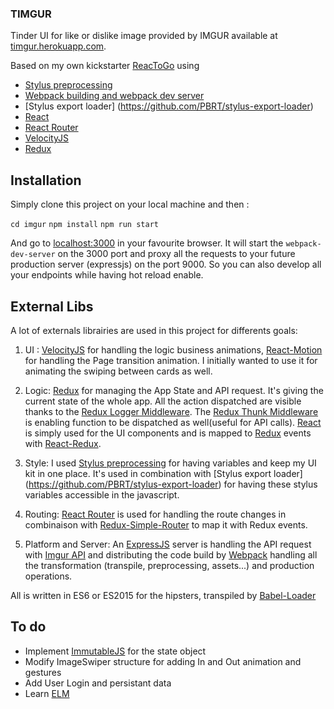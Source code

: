 ### TIMGUR

Tinder UI for like or dislike image provided by IMGUR available at [timgur.herokuapp.com](https://timgur.herokuapp.com).

Based on my own kickstarter [ReacToGo](https://github.com/PBRT/reactogo) using
  * [Stylus preprocessing](https://learnboost.github.io/stylus/)
  * [Webpack building and webpack dev server](http://webpack.github.io/)
  * [Stylus export loader] (https://github.com/PBRT/stylus-export-loader)
  * [React](https://facebook.github.io/react/)
  * [React Router](https://github.com/rackt/react-router)
  * [VelocityJS](http://julian.com/research/velocity/)
  * [Redux](http://redux.js.org/)


## Installation

Simply clone this project on your local machine and then : 

``` cd imgur ```
``` npm install ```
``` npm run start ```

And go to [localhost:3000](http://localhost:3000) in your favourite browser. It will start the ```webpack-dev-server``` on the 3000 port and proxy all the requests to your future production server (expressjs) on the port 9000. So you can also develop all your endpoints while having hot reload enable.

## External Libs

A lot of externals librairies are used in this project for differents goals:

1. UI : [VelocityJS](http://julian.com/research/velocity/) for handling the logic business animations, [React-Motion](https://github.com/chenglou/react-motion) for handling the Page transition animation. I initially wanted to use it for animating the swiping between cards as well.

2. Logic: [Redux](http://redux.js.org/) for managing the App State and API request. It's giving the current state of the whole app. All the action dispatched are visible thanks to the [Redux Logger Middleware](https://github.com/fcomb/redux-logger). The [Redux Thunk Middleware](https://github.com/gaearon/redux-thunk) is enabling function to be dispatched as well(useful for API calls). [React](https://facebook.github.io/react/) is simply used for the UI components and is mapped to [Redux](http://redux.js.org/) events with [React-Redux](https://github.com/rackt/react-redux). 

3. Style: I used [Stylus preprocessing](https://learnboost.github.io/stylus/) for having variables and keep my UI kit in one place. It's used in combination with [Stylus export loader] (https://github.com/PBRT/stylus-export-loader) for having these stylus variables accessible in the javascript.

4. Routing: [React Router](https://github.com/rackt/react-router) is used for handling the route changes in combinaison with [Redux-Simple-Router](https://github.com/rackt/redux-simple-router) to map it with Redux events.

5. Platform and Server: An [ExpressJS](http://expressjs.com/) server is handling the API request with [Imgur API](http://imgur.com/) and distributing the code build by [Webpack](http://webpack.github.io/docs/node.js-api.html) handling all the transformation (transpile, preprocessing, assets...) and production operations.

All is written in ES6 or ES2015 for the hipsters, transpiled by [Babel-Loader](https://github.com/babel/babel-loader) 

## To do

  * Implement [ImmutableJS](https://facebook.github.io/immutable-js/) for the state object
  * Modify ImageSwiper structure for adding In and Out animation and gestures
  * Add User Login and persistant data 
  * Learn [ELM](http://elm-lang.org/)

